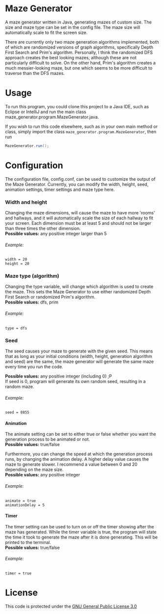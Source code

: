 # Maze Generator
A maze generator written in Java, generating mazes of custom size.
The size and maze type can be set in the config file. The maze size
will automatically scale to fit the screen size.

There are currently only two maze generation algorithms implemented, both of which
are randomized versions of graph algorithms, specifically Depth First Search and Prim's algorithm.
Personally, I think the randomized DFS approach creates the best looking mazes, although these are
not particularly difficult to solve. On the other hand, Prim's algorithm creates a much
messier-looking maze, but one which seems to be more difficult to traverse than the DFS mazes.

# Usage
To run this program, you could clone this project to a Java IDE, such as Eclipse or IntelliJ
and run the main class maze_generator.program.MazeGenerator.java.

If you wish to run this code elsewhere, such as in your own main method or class, simply import the
class `maze_generator.program.MazeGenerator`, then run

```java
MazeGenerator.run();
```

# Configuration
The configuration file, config.conf, can be used to customize the output of the Maze Generator.
Currently, you can modify the width, height, seed, animation settings, timer settings and maze type here.

### Width and height
Changing the maze dimensions, will cause the maze to have more 'rooms' and hallways, and it
will automatically scale the size of each hallway to fit your screen. Each dimension must be
at least 5 and should not be larger than three times the other dimension.  
**Possible values:** any positive integer larger than 5  
###### Example:  

```
width = 20
height = 20
```

### Maze type (algorithm)
Changing the type variable, will change which algorithm is used to create the maze. This sets the
Maze Generator to use either randomized Depth First Search or randomized Prim's algorithm.  
**Possible values:** dfs, prim  
###### Example:

```
type = dfs
```

### Seed
The seed causes your maze to generate with the given seed. This means that as long as your
initial conditions (width, height, generation algorithm and seed) are the same, the maze
generator will generate the same maze every time you run the code.

**Possible values:** any positive integer (including 0) ;P  
If seed is 0, program will generate its own random seed, resulting in a random maze.  
###### Example:

```
seed = 8855
```

#### Animation
The animate setting can be set to either true or false whether you want the
generation process to be animated or not.  
**Possible values:** true/false

Furthermore, you can change the speed at which
the generation process runs, by changing the animation delay. A higher delay value
causes the maze to generate slower. I recommend a value between 0 and 20 depending
on the maze size.  
**Possible values:** any positive integer  
###### Example:

```
animate = true
animationDelay = 5
```

#### Timer
The timer setting can be used to turn on or off the timer showing after the maze
has generated. While the timer variable is true, the program will state the time
it took to generate the maze after it is done generating. This will be printed
to the terminal.  
**Possible values:** true/false  
###### Example:

```
timer = true
```


# License
This code is protected under the [GNU General Public License 3.0](http://www.gnu.org/licenses/gpl-3.0.html)
